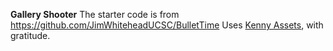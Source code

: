 **Gallery Shooter**
The starter code is from https://github.com/JimWhiteheadUCSC/BulletTime
Uses [Kenny Assets](https://kenney.nl/assets/), with gratitude.